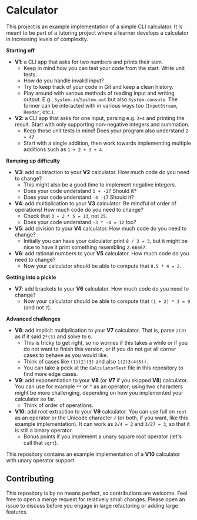# Calculator

This project is an example implementation of a simple CLI calculator. It is
meant to be part of a tutoring project where a learner develops a calculator in
increasing levels of complexity.

**Starting off**

  - **V1**: a CLI app that asks for two numbers and prints their sum.
    - Keep in mind how you can test your code from the start. Write unit tests.
    - How do you handle invalid input?
    - Try to keep track of your code in Git and keep a clean history.
    - Play around with various methods of reading input and writing output.
      E.g., `System.in`/`System.out` but also `System.console`. The former can
      be interacted with in various ways too (`InputStream`, `Reader`, etc.).
  - **V2**: a CLI app that asks for one input, parsing e.g. `2+4` and printing
    the result. Start with only supporting non-negative integers and summation.
    - Keep those unit tests in mind! Does your program also understand `2 + 4`?
    - Start with a single addition, then work towards implementing multiple
      additions such as `1 + 2 + 3 + 4`.

**Ramping up difficulty**

  - **V3**: add subtraction to your **V2** calculator. How much code do you need
    to change?
    - This might also be a good time to implement negative integers.
    - Does your code understand `1 + -2`? Should it?
    - Does your code understand `-4 -1`? Should it?
  - **V4**: add multiplication to your **V3** calculator. Be mindful of order of
    operations! How much code do you need to change?
    - Check that `3 + 2 * 5 = 13`, not `25`.
    - Does your code understand `-3 * -4 = 12` too?
  - **V5**: add division to your **V4** calculator. How much code do you need to
    change?
    - Initially you can have your calculator print `8 / 3 = 3`, but it might be
      nice to have it print something resembling `2.66667`. 
  - **V6**: add rational numbers to your **V5** calculator. How much code do you
    need to change?
    - Now your calculator should be able to compute that `0.5 * 4 = 2`.

**Getting into a pickle**

  - **V7**: add brackets to your **V6** calculator. How much code do you need to
    change?
    - Now your calculator should be able to compute that `(1 + 2) * 3 = 9` (and
      not `7`).

**Advanced challenges**

  - **V8**: add implicit multiplication to your **V7** calculator. That is,
    parse `2(3)` as if it said `2*(3)` and solve to `6`.
    - This is tricky to get right, so no worries if this takes a while or if you
      do not want to finish this version, or if you do not get all corner cases
      to behave as you would like.
    - Think of cases like `(1)(2)(3)` and also `1(2)3(4(5))`.
    - You can take a peek at the `CalculatorTest` file in this repository to
      find more edge cases.
  - **V9**: add exponentiation to your **V8** (or **V7** if you skipped **V8**)
    calculator. You can use for example `**` or `^` as an operator; using two
    characters might be more challenging, depending on how you implemented your
    calculator so far.
    - Think of order of operations.
  - **V10**: add root extraction to your **V9** calculator. You can use full on
    `root` as an operator or the Unicode character `√` (or both, if you want,
    like this example implementation). It can work as `2√4 = 2` and `3√27 = 3`,
    so that it is still a binary operator.
    - Bonus points if you implement a unary square root operator (let's call
      that `sqrt`).

This repository contains an example implementation of a **V10** calculator with
unary operator support.


## Contributing

This repository is by no means perfect, so contributions are welcome. Feel free
to open a merge request for relatively small changes. Please open an issue to
discuss before you engage in large refactoring or adding large features.
